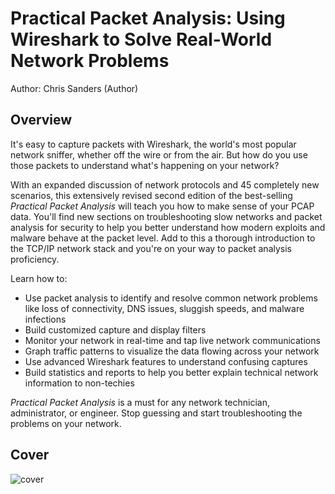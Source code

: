 # Practical Packet Analysis: Using Wireshark to Solve Real-World Network Problems

Author: Chris Sanders  (Author)

## Overview

It's easy to capture packets with Wireshark, the world's most popular network sniffer, whether off the wire or from the air. But how do you use those packets to understand what's happening on your network?



With an expanded discussion of network protocols and 45 completely new scenarios, this extensively revised second edition of the best-selling *Practical Packet Analysis* will teach you how to make sense of your PCAP data. You'll find new sections on troubleshooting slow networks and packet analysis for security to help you better understand how modern exploits and malware behave at the packet level. Add to this a thorough introduction to the TCP/IP network stack and you're on your way to packet analysis proficiency.



Learn how to:



- Use packet analysis to identify and resolve common network problems like loss of connectivity, DNS issues, sluggish speeds, and malware infections
- Build customized capture and display filters
- Monitor your network in real-time and tap live network communications
- Graph traffic patterns to visualize the data flowing across your network
- Use advanced Wireshark features to understand confusing captures
- Build statistics and reports to help you better explain technical network information to non-techies



*Practical Packet Analysis* is a must for any network technician, administrator, or engineer. Stop guessing and start troubleshooting the problems on your network.

## Cover

![cover](https://images-na.ssl-images-amazon.com/images/I/511US29DahL._SX379_BO1,204,203,200_.jpg)